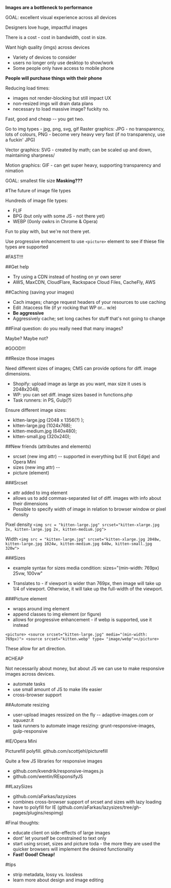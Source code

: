 **Images are a bottleneck to performance**

GOAL: excellent visual experience across all devices

Designers love huge, impactful images

There is a cost - cost in bandwidth, cost in size. 

Want high quality (imgs) across devices 

* Variety of devices to consider
* users no longer only use desktop to show/work
* Some people only have access to mobile phone

**People will purchase things with their phone**

Reducing load times:

* images not render-blocking but still impact UX 
* non-resized imgs will drain data plans
* necessary to load massive image? fuckity no. 

Fast, good and cheap -- you get two.

Go to img types - jpg, png, svg, gif 
Raster graphics: 
JPG - no transparency, lots of colours, 
PNG - become very heavy very fast (if no transparency, use a fuckin' JPG)

Vector graphics:
SVG - created by math; can be scaled up and down, maintaining sharpness/

Motion graphics:
GIF - can get super heavy, supporting transparency and nimation

GOAL: smallest file size
**Masking???**

#The future of image file types

Hundreds of image file types:

* FLIF
* BPG (but only with some JS - not there yet)
* WEBP (0only owkrs in Chrome & Opera)

Fun to play with, but we're not there yet.

Use progressive enhancement to use `<picture>` element to see if thiese file types are supported

#FAST!!!

##Get help

* Try using a CDN instead of hosting on yr own serer
* AWS, MaxCDN, CloudFlare, Rackspace Cloud Files, CacheFly, AWS

##Caching (saving your images)

* Cach images; change request headers of your resources to use caching
* Edit .htaccess file (if yr rocking that WP or... w/e)
* **Be aggressive**
* Aggressively cache; set long caches for stuff that's not going to change

##Final question: do you really need that many images?

Maybe? Maybe not? 

#GOOD!!!

##Resize those images

Need different sizes of images; CMS can provide options for diff. image dimensions.

* Shopify: upload image as large as you want, max size it uses is 2048x2048;
* WP: you can set diff. image sizes based in functions.php
* Task runners: in PS, Gulp(?)

Ensure different image sizes: 

* kitten-large.jpg (2048 x 1356(?) );
* kitten-large.jpg (1024x768);
* kitten-medium.jpg (640x480);
* kitten-small.jpg (320x240);

##New friends (attributes and elements)

* srcset (new img attr) -- supported in everything but IE (not Edge) and Opera Mini 
* sizes (new img attr) -- 
* picture (element)

###Srcset

* attr added to img element
* allows us to add commas-separated list of diff. images with info about their dimensions
* Possible to specify width of image in relation to browser window or pixel density

Pixel density
`<img src = "kitten-large.jpg" srcset="kitten-xlarge.jpg 3x, kitten-large.jpg 2x, kitten-medium.jpg">`

Width
`<img src = "kitten-large.jpg" srcset="kitten-xlarge.jpg 2048w, kitten-large.jpg 1024w, kitten-medium.jpg 640w, kitten-small.jpg 320w">`

###Sizes

* example syntax for sizes media condition: sizes="(min-width: 769px) 25vw, 100vw"

* Translates to - if viewport is wider than 769px, then image will take up 1/4 of viewport. Otherwise, it will take up the full-width of the viewport. 

###Picture element

* wraps around img element
* append classes to img element (or figure)
* allows for progressive enhancement - if webp is supported, use it instead 

`<picture> <source srcset="kitten-large.jpg" media="(min-width: 769px)"> <source srcset="kitten.webp" type= "image/webp"></picture>`

These allow for art direction. 

#CHEAP 

Not necessarily about money, but about JS we can use to make responsive images across devices.

* automate tasks
* use small amount of JS to make life easier
* cross-browser support 

##Automate resizing

* user-upload images ressized on the fly -- adaptive-images.com or squuezr.it
* task runners to automate image resizing: grunt-responsive-images, gulp-responsive 


#IE/Opera Mini

Picturefill polyfill. github.com/scottjehl/picturefill

Quite a few JS libraries for responsive images

* github.com/kvendrik/responsive-images.js
* github.com/wentin/REsponsifyJS

##LazySizes

* github.com/aFarkas/lazysizes
* combines cross-browser support of srcset and sizes with lazy loading
* have to polyfill for IE (github.com/aFarkas/lazysizes/tree/gh-pages/plugins/respimg)

#Final thoughts:

* educate client on side-effects of large images
* dont' let yourself be constrained to text only
* start using srcset, sizes and picture toda - the more they are used the quicker browsers will implement the desired functionality
* **Fast! Good! Cheap!**

#tips

* strip metadata, lossy vs. lossless
* learn more about design and image editing
